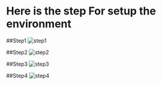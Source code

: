 # Here is the step For setup the environment

##Step1
![step1]()

##Step2
![step2]()

##Step3
![step3]()

##Step4
![step4]()
